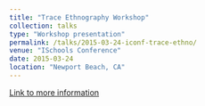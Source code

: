 ```yaml
---
title: "Trace Ethnography Workshop"
collection: talks
type: "Workshop presentation"
permalink: /talks/2015-03-24-iconf-trace-ethno/ 
venue: "ISchools Conference"
date: 2015-03-24
location: "Newport Beach, CA"
---
```


<a href='http://trace-ethnography.github.io'>Link to more information</a>

